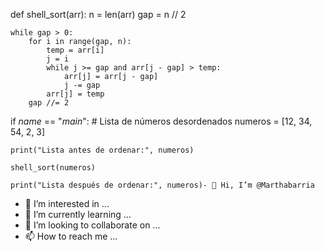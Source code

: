 def shell_sort(arr):
    n = len(arr)
    gap = n // 2

    while gap > 0:
        for i in range(gap, n):
            temp = arr[i]
            j = i
            while j >= gap and arr[j - gap] > temp:
                arr[j] = arr[j - gap]
                j -= gap
            arr[j] = temp
        gap //= 2

if _name_ == "_main_":
    # Lista de números desordenados
    numeros = [12, 34, 54, 2, 3]

    print("Lista antes de ordenar:", numeros)
    
    shell_sort(numeros)
    
    print("Lista después de ordenar:", numeros)- 👋 Hi, I’m @Marthabarria
- 👀 I’m interested in ...
- 🌱 I’m currently learning ...
- 💞️ I’m looking to collaborate on ...
- 📫 How to reach me ...

<!---
Marthabarria/Marthabarria is a ✨ special ✨ repository because its `README.md` (this file) appears on your GitHub profile.
You can click the Preview link to take a look at your changes.
--->

